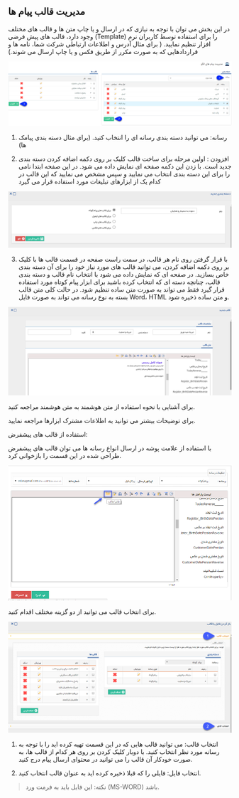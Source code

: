 ﻿## مدیریت قالب پیام ها

در این بخش می توان با توجه به نیازی که در ارسال و یا چاپ متن ها و قالب های مختلف وجود دارد، قالب های پیش فرضی (Template) را برای استفاده توسط کاربران نرم افزار تنظیم نمایید. ( برای مثال آدرس و اطلاعات ارتباطی شرکت شما، نامه ها و قراردادهایی که به صورت مکرر از طریق فکس و یا چاپ ارسال می شوند.)

![](SMSFrameManagement1.png)

1. رسانه: می توانید دسته بندی رسانه ای را انتخاب کنید. (برای مثال دسته بندی پیامک ها)

2. افزودن : اولین مرحله برای ساخت قالب کلیک بر روی دکمه اضافه کردن دسته بندی جدید است. با زدن این دکمه صفحه ای نمایش داده می شود. در این صفحه ابتدا نامی را برای این دسته بندی انتخاب می نمایید و سپس مشخص می نمایید که این قالب در کدام یک از ابزارهای تبلیغات مورد استفاده قرار می گیرد

![](SMSFrameManagement2.png)

3. با قرار گرفتن روی نام هر قالب، در سمت راست صفحه در قسمت قالب ها با کلیک بر روی دکمه اضافه کردن، می توانید قالب های مورد نیاز خود را برای آن دسته بندی خاص بسازید. در صفحه ای که نمایش داده می شود با انتخاب نام قالب و دسته بندی قالب، چنانچه دسته ای که انتخاب کرده باشید برای ابزار پیام کوتاه مورد استفاده قرار گیرد فقط می تواند به صورت متن ساده تنظیم شود. در حالت کلی متن قالب بسته به نوع رسانه می تواند به صورت فایل  Word، HTML و متن ساده ذخیره شود.

![](SMSFrameManagement3.png)

برای آشنایی با نحوه استفاده از متن هوشمند به متن هوشمند مراجعه کنید.

برای توضیحات بیشتر می توانید به اطلاعات مشترک ابزارها مراجعه نمایید.

 
 استفاده از قالب های پیشفرض:

با استفاده از علامت پوشه در ارسال انواع رسانه ها می توان قالب های پیشفرض طراحی شده در این قسمت را بازخوانی کرد.

![](SMSFrameManagement4.png)

برای انتخاب قالب می توانید از دو گزینه مختلف اقدام کنید.

![1](SMSFrameManagement5.png)


1. انتخاب قالب: می توانید قالب هایی که در این قسمت تهیه کرده اید را با توجه به رسانه مورد نظر انتخاب کنید. با دوبار کلیک کردن بر روی هر کدام از قالب ها، به صورت خودکار آن قالب را می توانید در محتوای ارسال پیام درج کنید.

2. انتخاب فایل: فایلی را که قبلا ذخیره کرده اید به عنوان قالب انتخاب کنید.

> نکته: این فایل باید به فرمت ورد (MS-WORD) باشد.




